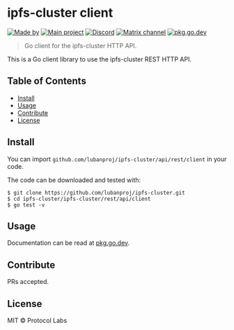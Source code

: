 # ipfs-cluster client

[![Made by](https://img.shields.io/badge/By-Protocol%20Labs-000000.svg?style=flat-square)](https://protocol.ai)
[![Main project](https://img.shields.io/badge/project-ipfs--cluster-ef5c43.svg?style=flat-square)](http://github.com/ipfs-cluster)
[![Discord](https://img.shields.io/badge/forum-discuss.ipfs.io-f9a035.svg?style=flat-square)](https://discuss.ipfs.io/c/help/help-ipfs-cluster/24)
[![Matrix channel](https://img.shields.io/badge/matrix-%23ipfs--cluster-3c8da0.svg?style=flat-square)](https://app.element.io/#/room/#ipfs-cluster:ipfs.io)
[![pkg.go.dev](https://pkg.go.dev/badge/github.com/lubanproj/ipfs-cluster)](https://pkg.go.dev/github.com/lubanproj/ipfs-cluster/api/rest/client)


> Go client for the ipfs-cluster HTTP API.

This is a Go client library to use the ipfs-cluster REST HTTP API.

## Table of Contents

- [Install](#install)
- [Usage](#usage)
- [Contribute](#contribute)
- [License](#license)

## Install

You can import `github.com/lubanproj/ipfs-cluster/api/rest/client` in your code.

The code can be downloaded and tested with:

```
$ git clone https://github.com/lubanproj/ipfs-cluster.git
$ cd ipfs-cluster/ipfs-cluster/rest/api/client
$ go test -v
```

## Usage

Documentation can be read at [pkg.go.dev](https://pkg.go.dev/github.com/lubanproj/ipfs-cluster/api/rest/client).

## Contribute

PRs accepted.

## License

MIT © Protocol Labs
